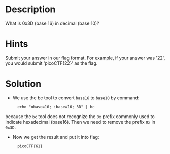 # Description
What is 0x3D (base 16) in decimal (base 10)?

# Hints
Submit your answer in our flag format. For example, if your answer was '22', you would submit 'picoCTF{22}' as the flag.

# Solution
- We use the bc tool to convert `base16` to `base10` by command:

        echo "obase=10; ibase=16; 3D" | bc

because the `bc` tool does not recognize the `0x` prefix commonly used to indicate hexadecimal (base16). Then we need to remove the prefix `0x` in `0x3D`.

- Now we get the result and put it into flag:

        picoCTF{61}